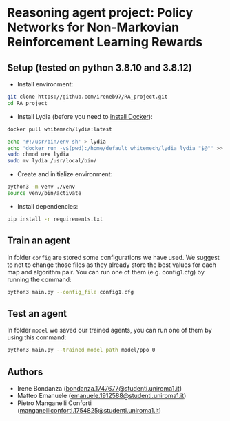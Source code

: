 # Reasoning agent project: Policy Networks for Non-Markovian Reinforcement Learning Rewards

## Setup (tested on python 3.8.10 and 3.8.12)

* Install environment:

```bash
git clone https://github.com/ireneb97/RA_project.git
cd RA_project
```

* Install Lydia (before you need to [install Docker](https://www.docker.com/get-started)):

```bash
docker pull whitemech/lydia:latest
```

```bash
echo '#!/usr/bin/env sh' > lydia
echo 'docker run -v$(pwd):/home/default whitemech/lydia lydia "$@"' >> lydia
sudo chmod u+x lydia
sudo mv lydia /usr/local/bin/
```

* Create and initialize environment:
```bash
python3 -m venv ./venv
source venv/bin/activate
```

* Install dependencies:

```bash
pip install -r requirements.txt
```

## Train an agent
In folder `config` are stored some configurations we have used. We suggest to not to change those files as they already store the best values for each map and algorithm pair. 
You can run one of them (e.g. config1.cfg) by running the command:
```bash
python3 main.py --config_file config1.cfg
```

## Test an agent
In folder `model` we saved our trained agents, you can run one of them by using this command:
```bash
python3 main.py --trained_model_path model/ppo_0
```

## Authors

- Irene Bondanza (bondanza.1747677@studenti.uniroma1.it)
- Matteo Emanuele (emanuele.1912588@studenti.uniroma1.it)
- Pietro Manganelli Conforti (manganelliconforti.1754825@studenti.uniroma1.it)
